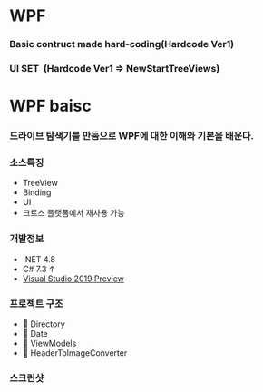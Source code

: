 # WPF
### Basic contruct made hard-coding(Hardcode Ver1)
### UI SET &nbsp;(Hardcode Ver1 => NewStartTreeViews)

# WPF baisc
### 드라이브 탐색기를 만듬으로 WPF에 대한 이해와 기본을 배운다.      

### 소스특징
* TreeView
* Binding
* UI
* 크로스 플랫폼에서 재사용 가능

### 개발정보
* .NET 4.8
* C# 7.3 ↑
* [Visual Studio 2019 Preview](https://docs.microsoft.com/ko-kr/visualstudio/releases/2019/release-notes)

### 프로젝트 구조
* 📁 Directory
* 📁 Date
* 📁 ViewModels
* 📁 HeaderToImageConverter

### 스크린샷





